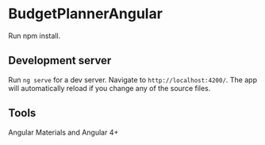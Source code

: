 # BudgetPlannerAngular

Run npm install.

## Development server

Run `ng serve` for a dev server. Navigate to `http://localhost:4200/`. The app will automatically reload if you change any of the source files.

## Tools

Angular Materials and Angular 4+
